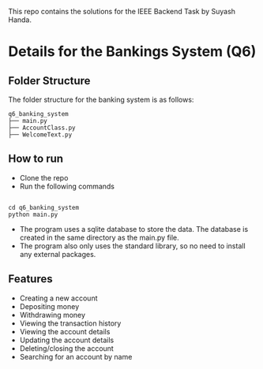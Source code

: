 This repo contains the solutions for the IEEE Backend Task by Suyash Handa.

# Details for the Bankings System (Q6)

## Folder Structure

The folder structure for the banking system is as follows:

```
q6_banking_system
├── main.py
├── AccountClass.py
├── WelcomeText.py
```

## How to run

- Clone the repo
- Run the following commands

```

cd q6_banking_system
python main.py

```

- The program uses a sqlite database to store the data. The database is created in the same directory as the main.py file.
- The program also only uses the standard library, so no need to install any external packages.

## Features

- Creating a new account
- Depositing money
- Withdrawing money
- Viewing the transaction history
- Viewing the account details
- Updating the account details
- Deleting/closing the account
- Searching for an account by name

